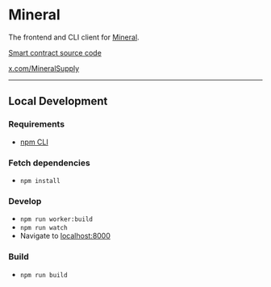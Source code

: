 # Mineral

The frontend and CLI client for [Mineral](https://mineral.supply/).

[Smart contract source code](https://github.com/ronanyeah/mineral)

[x.com/MineralSupply](https://x.com/MineralSupply)

---

## Local Development

### Requirements
- [npm CLI](https://docs.npmjs.com/)

### Fetch dependencies
- `npm install`

### Develop
- `npm run worker:build`
- `npm run watch`
- Navigate to [localhost:8000](http:localhost:8000)

### Build
- `npm run build`